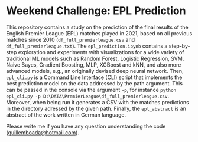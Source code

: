 # Weekend Challenge: EPL Prediction
This repository contains a study on the prediction of the final results of the English Premier League (EPL) matches played in 2021, based on all previous matches since 2010 (`df_full_premierleague.csv` and `df_full_premierleague.txt`). The `epl_prediction.ipynb` contains a step-by-step exploration and experiments with visualizations for a wide variety of traditional ML models such as Random Forest, Logistic Regression, SVM, Naive Bayes, Gradient Boosting, MLP, XGBoost and kNN, and also more advanced models, e.g., an originally devised deep neural network. Then, `epl_cli.py` is a Command Line Interface (CLI) script that implements the best prediction model on the data addressed by the path argument. This can be passed in the console via the argument `-p`, for instance `python epl_cli.py -p D:\DATA\PremierLeague\df_full_premierleague.csv`. Moreover, when being run it generates a CSV with the matches predictions in the directory adressed by the given path. Finally, the `epl_abstract` is an abstract of the work written in German language.

Please write me if you have any question understanding the code (guillemboada@hotmail.com).
